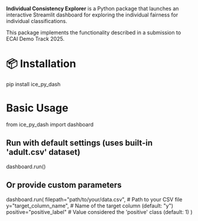 **Individual Consistency Explorer** is a Python package that launches an interactive Streamlit dashboard for exploring the individual fairness for individual classifications.

This package implements the functionality described in a submission to ECAI Demo Track 2025.

# 📦 Installation

pip install ice_py_dash

# Basic Usage

from ice_py_dash import dashboard

## Run with default settings (uses built-in 'adult.csv' dataset)
dashboard.run()

## Or provide custom parameters
dashboard.run(
    filepath="path/to/your/data.csv",  # Path to your CSV file
    y="target_column_name",            # Name of the target column (default: "y")
    positive="positive_label"          # Value considered the 'positive' class (default: 1)
)

